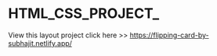 # HTML_CSS_PROJECT_
View this layout project click here >>     https://flipping-card-by-subhajit.netlify.app/
